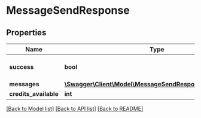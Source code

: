 # MessageSendResponse

## Properties
Name | Type | Description | Notes
------------ | ------------- | ------------- | -------------
**success** | **bool** |  | [optional] [default to true]
**messages** | [**\Swagger\Client\Model\MessageSendResponseMessageItem[]**](MessageSendResponseMessageItem.md) |  | [optional] 
**credits_available** | **int** |  | [optional] 

[[Back to Model list]](../README.md#documentation-for-models) [[Back to API list]](../README.md#documentation-for-api-endpoints) [[Back to README]](../README.md)


